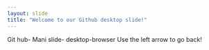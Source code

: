 ```yaml
---
layout: slide
title: "Welcome to our Github desktop slide!"
---
```

Git hub- Mani slide- desktop-browser
Use the left arrow to go back!
